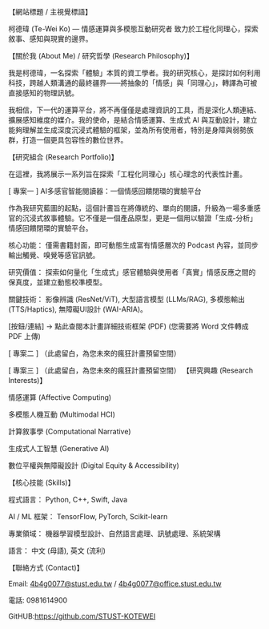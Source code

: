 【網站標題 / 主視覺標語】

柯德瑋 (Te-Wei Ko) — 情感運算與多模態互動研究者
致力於工程化同理心，探索敘事、感知與現實的邊界。

【關於我 (About Me) / 研究哲學 (Research Philosophy)】

我是柯德瑋，一名探索「體驗」本質的資工學者。我的研究核心，是探討如何利用科技，跨越人類溝通的最終疆界——將抽象的「情感」與「同理心」，轉譯為可被直接感知的物理訊號。

我相信，下一代的運算平台，將不再僅僅是處理資訊的工具，而是深化人類連結、擴展感知維度的媒介。我的使命，是結合情感運算、生成式 AI 與互動設計，建立能夠理解並生成深度沉浸式體驗的框架，並為所有使用者，特別是身障與弱勢族群，打造一個更具包容性的數位世界。

【研究組合 (Research Portfolio)】

在這裡，我將展示一系列旨在探索「工程化同理心」核心理念的代表性計畫。

[ 專案一 ]
AI多感官智能閱讀器：一個情感回饋閉環的實驗平台

作為我研究藍圖的起點，這個計畫旨在將傳統的、單向的閱讀，升級為一場多重感官的沉浸式敘事體驗。它不僅是一個產品原型，更是一個用以驗證「生成-分析」情感回饋閉環的實驗平台。

核心功能： 僅需書籍封面，即可動態生成富有情感層次的 Podcast 內容，並同步輸出觸覺、嗅覺等感官訊號。

研究價值： 探索如何量化「生成式」感官體驗與使用者「真實」情感反應之間的保真度，並建立動態校準模型。

關鍵技術： 影像辨識 (ResNet/ViT), 大型語言模型 (LLMs/RAG), 多模態輸出 (TTS/Haptics), 無障礙UI設計 (WAI-ARIA)。

[按鈕/連結] -> 點此查閱本計畫詳細技術框架 (PDF)
(您需要將 Word 文件轉成 PDF 上傳)

[ 專案二 ]
（此處留白，為您未來的瘋狂計畫預留空間）

[ 專案三 ] （此處留白，為您未來的瘋狂計畫預留空間）
【研究興趣 (Research Interests)】

情感運算 (Affective Computing)

多模態人機互動 (Multimodal HCI)

計算敘事學 (Computational Narrative)

生成式人工智慧 (Generative AI)

數位平權與無障礙設計 (Digital Equity & Accessibility)

【核心技能 (Skills)】

程式語言： Python, C++, Swift, Java

AI / ML 框架： TensorFlow, PyTorch, Scikit-learn

專業領域： 機器學習模型設計、自然語言處理、訊號處理、系統架構

語言： 中文 (母語), 英文 (流利)

【聯絡方式 (Contact)】

Email: 4b4g0077@stust.edu.tw / 4b4g0077@office.stust.edu.tw

電話: 0981614900

GitHUB:https://github.com/STUST-KOTEWEI
